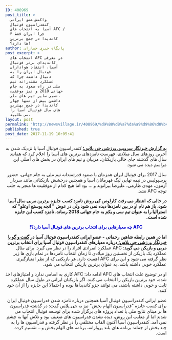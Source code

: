 ```yaml
---
ID: 408969
post_title: >
  واکنش عضو ایرانی
  کنفدراسیون فوتبال
  آسیا به انتخاب های AFC /
  چرا ایران فقط ۴
  کاندیدا در جمع برترین
  ها دارد؟!
author: پایگاه خبری جماران
post_excerpt: >
  انتخاب های AFC در معرفی
  کاندیدای برتر فوتبال
  آسیا، انتقاد هواداران
  فوتبال ایران را به
  دنبال داشته چرا که
  عملکرد مقتدرانه تیم
  ملی در راه صعود به جام
  جهانی 2018 و نیز موفقیت
  نسبی سایر تیم های ملی،
  داشتن بیش از تنها چهار
  کاندیدا در جمع بهترین
  های سال فوتبال آسیا را
  می طلبید.
layout: post
permalink: 'http://newsvillage.ir/408969/%d9%88%d8%a7%da%a9%d9%86%d8%b4-%d8%b9%d8%b6%d9%88-%d8%a7%db%8c%d8%b1%d8%a7%d9%86%db%8c-%da%a9%d9%86%d9%81%d8%af%d8%b1%d8%a7%d8%b3%db%8c%d9%88%d9%86-%d9%81%d9%88%d8%aa%d8%a8%d8%a7%d9%84-%d8%a2%d8%b3/'
published: true
post_date: 2017-11-19 10:05:41
---
```

<section class="j-news-articlebody mt16 fn16" itemprop="articlebody"><p dir="RTL"><strong><a href="http://www.jamaran.ir/%D8%A8%D8%AE%D8%B4-%D9%88%D8%B1%D8%B2%D8%B4%DB%8C-160" target="_blank">&#1576;&#1607; &#1711;&#1586;&#1575;&#1585;&#1588; &#1582;&#1576;&#1585;&#1606;&#1711;&#1575;&#1585; &#1587;&#1585;&#1608;&#1740;&#1587; &#1608;&#1585;&#1586;&#1588;&#1740; &#1580;&#1740; &#1662;&#1604;&#1575;&#1587;&#1563;</a> </strong>&#1705;&#1606;&#1601;&#1583;&#1585;&#1575;&#1587;&#1740;&#1608;&#1606; &#1601;&#1608;&#1578;&#1576;&#1575;&#1604; &#1570;&#1587;&#1740;&#1575; &#1576;&#1575; &#1606;&#1586;&#1583;&#1740;&#1705; &#1588;&#1583;&#1606; &#1576;&#1607; &#1570;&#1582;&#1585;&#1740;&#1606; &#1585;&#1608;&#1586;&#1607;&#1575;&#1740; &#1587;&#1575;&#1604; &#1605;&#1740;&#1604;&#1575;&#1583;&#1740;&#1548; &#1601;&#1607;&#1585;&#1587;&#1578; &#1606;&#1575;&#1605;&#1586;&#1583;&#1607;&#1575;&#1740; &#1576;&#1585;&#1578;&#1585;&#1740;&#1606; &#1607;&#1575;&#1740; &#1570;&#1587;&#1740;&#1575; &#1585;&#1575; &#1575;&#1593;&#1604;&#1575;&#1605; &#1705;&#1585;&#1583; &#1705;&#1607; &#1607;&#1605;&#1575;&#1606;&#1606;&#1583; &#1587;&#1575;&#1604; &#1607;&#1575;&#1740; &#1711;&#1584;&#1588;&#1578;&#1607; &#1580;&#1575;&#1740; &#1582;&#1575;&#1604;&#1740; &#1576;&#1575;&#1586;&#1740;&#1705;&#1606;&#1575;&#1606;&#1548; &#1605;&#1585;&#1576;&#1740;&#1575;&#1606; &#1608; &#1578;&#1740;&#1605; &#1607;&#1575;&#1740; &#1575;&#1740;&#1585;&#1575;&#1606; &#1583;&#1585; &#1576;&#1582;&#1588; &#1607;&#1575;&#1740; &#1575;&#1589;&#1604;&#1740; &#1575;&#1740;&#1606; &#1605;&#1585;&#1575;&#1587;&#1605; &#1583;&#1740;&#1583;&#1607; &#1605;&#1740; &#1588;&#1608;&#1583;.</p>

<p dir="RTL">&#1587;&#1575;&#1604; 2017 &#1576;&#1585;&#1575;&#1740; &#1601;&#1608;&#1578;&#1576;&#1575;&#1604; &#1575;&#1740;&#1585;&#1575;&#1606; &#1607;&#1605;&#1586;&#1605;&#1575;&#1606; &#1576;&#1575; &#1589;&#1593;&#1608;&#1583; &#1602;&#1583;&#1585;&#1578;&#1605;&#1606;&#1583;&#1575;&#1606;&#1607; &#1578;&#1740;&#1605; &#1605;&#1604;&#1740; &#1576;&#1607; &#1580;&#1575;&#1605; &#1580;&#1607;&#1575;&#1606;&#1740;&#1548; &#1581;&#1590;&#1608;&#1585; &#1662;&#1585;&#1587;&#1662;&#1608;&#1604;&#1740;&#1587; &#1583;&#1585; &#1606;&#1740;&#1605;&#1607; &#1606;&#1607;&#1575;&#1740;&#1740; &#1604;&#1740;&#1711; &#1602;&#1607;&#1585;&#1605;&#1575;&#1606;&#1575;&#1606; &#1570;&#1587;&#1740;&#1575; &#1608; &#1607;&#1605;&#1670;&#1606;&#1740;&#1606; &#1583;&#1585;&#1582;&#1588;&#1588; &#1576;&#1575;&#1586;&#1740;&#1705;&#1606;&#1575;&#1606;&#1740; &#1605;&#1575;&#1606;&#1606;&#1583; &#1587;&#1585;&#1583;&#1575;&#1585; &#1570;&#1586;&#1605;&#1608;&#1606;&#1548; &#1605;&#1607;&#1583;&#1740; &#1591;&#1575;&#1585;&#1605;&#1740;&#1548; &#1593;&#1604;&#1740;&#1585;&#1590;&#1575; &#1576;&#1740;&#1585;&#1575;&#1606;&#1608;&#1606;&#1583; &#1608; ... &#1576;&#1608;&#1583; &#1575;&#1605;&#1575; &#1607;&#1740;&#1670; &#1705;&#1583;&#1575;&#1605; &#1575;&#1586; &#1605;&#1608;&#1601;&#1602;&#1740;&#1578; &#1607;&#1575; &#1605;&#1606;&#1580;&#1585; &#1576;&#1607; &#1580;&#1604;&#1576; &#1578;&#1608;&#1580;&#1607; AFC &#1606;&#1588;&#1583;.</p>

<p dir="RTL"><strong>&#1583;&#1585; &#1581;&#1575;&#1604;&#1740; &#1705;&#1607; &#1575;&#1606;&#1578;&#1592;&#1575;&#1585; &#1605;&#1740; &#1585;&#1601;&#1578; &#1705;&#1575;&#1585;&#1604;&#1608;&#1587; &#1705;&#1740; &#1585;&#1608;&#1588; &#1606;&#1575;&#1605;&#1586;&#1583; &#1705;&#1587;&#1576; &#1580;&#1575;&#1740;&#1586;&#1607; &#1576;&#1585;&#1578;&#1585;&#1740;&#1606; &#1605;&#1585;&#1576;&#1740; &#1587;&#1575;&#1604; &#1570;&#1587;&#1740;&#1575; &#1588;&#1608;&#1583;&#1548; &#1576;&#1575;&#1586; &#1607;&#1605; &#1606;&#1575;&#1605; &#1575;&#1608; &#1583;&#1585; &#1576;&#1740;&#1606; &#1606;&#1575;&#1605;&#1586;&#1583;&#1607;&#1575; &#1583;&#1740;&#1583;&#1607; &#1606;&#1605;&#1740; &#1588;&#1608;&#1583; &#1608;&#1604;&#1740; &#1583;&#1585; &#1593;&#1608;&#1590; " &#1570;&#1606;&#1580;&#1607; &#1662;&#1608;&#1587;&#1578;&#1580; &#1575;&#1608;&#1594;&#1604;&#1608;" &#1705;&#1607; &#1575;&#1587;&#1578;&#1585;&#1575;&#1604;&#1740;&#1575; &#1585;&#1575; &#1576;&#1607; &#1593;&#1606;&#1608;&#1575;&#1606; &#1578;&#1740;&#1605; &#1587;&#1740; &#1608; &#1740;&#1705;&#1605; &#1576;&#1607; &#1580;&#1575;&#1605; &#1580;&#1607;&#1575;&#1606;&#1740; 2018 &#1585;&#1587;&#1575;&#1606;&#1583;&#1548; &#1606;&#1575;&#1605;&#1586;&#1583; &#1705;&#1587;&#1576; &#1575;&#1740;&#1606; &#1580;&#1575;&#1740;&#1586;&#1607; &#1588;&#1583;&#1607; &#1575;&#1587;&#1578;. </strong></p>

<p dir="RTL" style="text-align:center"><span style="color:#0000CD"><strong>AFC &#1670;&#1607; &#1605;&#1593;&#1740;&#1575;&#1585;&#1607;&#1575;&#1740;&#1740; &#1576;&#1585;&#1575;&#1740; &#1575;&#1606;&#1578;&#1582;&#1575;&#1576; &#1576;&#1585;&#1578;&#1585;&#1740;&#1606; &#1607;&#1575;&#1740; &#1601;&#1608;&#1578;&#1576;&#1575;&#1604; &#1570;&#1587;&#1740;&#1575; &#1583;&#1575;&#1585;&#1583;&#1567;!</strong></span></p>

<p dir="RTL"><strong>&#1575;&#1605;&#1575; &#1583;&#1585; &#1607;&#1605;&#1740;&#1606; &#1585;&#1575;&#1576;&#1591;&#1607; &#1588;&#1575;&#1607;&#1740;&#1606; &#1585;&#1581;&#1605;&#1575;&#1606;&#1740; - &#1593;&#1590;&#1608; &#1575;&#1740;&#1585;&#1575;&#1606;&#1740; &#1705;&#1606;&#1601;&#1583;&#1585;&#1575;&#1587;&#1740;&#1608;&#1606; &#1601;&#1608;&#1578;&#1576;&#1575;&#1604; &#1570;&#1587;&#1740;&#1575; &#1583;&#1585; <a href="http://www.jamaran.ir/%D8%A8%D8%AE%D8%B4-%D9%88%D8%B1%D8%B2%D8%B4%DB%8C-160" target="_blank">&#1711;&#1601;&#1578; &#1608; &#1711;&#1608; &#1576;&#1575; &#1582;&#1576;&#1585;&#1606;&#1711;&#1575;&#1585; &#1608;&#1585;&#1586;&#1588;&#1740; &#1580;&#1740; &#1662;&#1604;&#1575;&#1587;&#1563; </a>&#1583;&#1585;&#1576;&#1575;&#1585;&#1607; &#1605;&#1593;&#1740;&#1575;&#1585;&#1607;&#1575;&#1740; &#1705;&#1606;&#1601;&#1583;&#1585;&#1575;&#1587;&#1740;&#1608;&#1606; &#1601;&#1608;&#1578;&#1576;&#1575;&#1604; &#1570;&#1587;&#1740;&#1575; &#1576;&#1585;&#1575;&#1740; &#1575;&#1606;&#1578;&#1582;&#1575;&#1576; &#1576;&#1585;&#1578;&#1585;&#1740;&#1606; &#1605;&#1585;&#1576;&#1740; &#1608; &#1576;&#1575;&#1586;&#1740;&#1705;&#1606; &#1605;&#1740; &#1711;&#1608;&#1740;&#1583;</strong>: AFC &#1593;&#1605;&#1604;&#1705;&#1585;&#1583; &#1575;&#1606;&#1601;&#1585;&#1575;&#1583;&#1740; &#1575;&#1601;&#1585;&#1575;&#1583; &#1585;&#1575; &#1583;&#1585; &#1606;&#1592;&#1585; &#1605;&#1740; &#1711;&#1740;&#1585;&#1583;. &#1576;&#1585;&#1575;&#1740; &#1605;&#1579;&#1575;&#1604; &#1593;&#1605;&#1604;&#1705;&#1585;&#1583; &#1740;&#1705; &#1576;&#1575;&#1586;&#1740;&#1705;&#1606; &#1575;&#1586; &#1606;&#1582;&#1587;&#1578;&#1740;&#1606; &#1585;&#1608;&#1586; &#1605;&#1740;&#1604;&#1575;&#1583;&#1740; &#1578;&#1575; &#1586;&#1605;&#1575;&#1606; &#1575;&#1606;&#1578;&#1582;&#1575;&#1576; &#1606;&#1575;&#1605;&#1586;&#1583;&#1607;&#1575; &#1583;&#1585; &#1578;&#1605;&#1575;&#1605; &#1576;&#1575;&#1586;&#1740; &#1607;&#1575; &#1586;&#1740;&#1585; &#1606;&#1592;&#1585; &#1711;&#1585;&#1601;&#1578;&#1607; &#1605;&#1740; &#1588;&#1608;&#1583; &#1608; &#1575;&#1740;&#1606; &#1576;&#1585;&#1575;&#1740; AFC &#1575;&#1607;&#1605;&#1740;&#1578; &#1583;&#1575;&#1585;&#1583;. &#1607;&#1585; &#1576;&#1575;&#1586;&#1740;&#1705;&#1606;&#1740; &#1705;&#1607; &#1575;&#1586; &#1606;&#1592;&#1585; &#1575;&#1605;&#1578;&#1740;&#1575;&#1586;&#1711;&#1740;&#1585;&#1740; &#1593;&#1605;&#1604;&#1705;&#1585;&#1583; &#1582;&#1608;&#1576;&#1740; &#1583;&#1575;&#1588;&#1578;&#1607; &#1576;&#1575;&#1588;&#1583;&#1548; &#1576;&#1607; &#1593;&#1606;&#1608;&#1575;&#1606; &#1576;&#1585;&#1578;&#1585;&#1740;&#1606; &#1576;&#1575;&#1586;&#1740;&#1705;&#1606; &#1575;&#1606;&#1578;&#1582;&#1575;&#1576; &#1605;&#1740; &#1588;&#1608;&#1583;.</p>

<p dir="RTL">&#1575;&#1608; &#1583;&#1585; &#1578;&#1608;&#1590;&#1740;&#1581; &#1593;&#1604;&#1578; &#1575;&#1606;&#1578;&#1582;&#1575;&#1576; &#1607;&#1575;&#1740; AFC &#1575;&#1583;&#1575;&#1605;&#1607; &#1583;&#1575;&#1583;: AFC &#1705;&#1575;&#1585;&#1740; &#1576;&#1607; &#1575;&#1587;&#1575;&#1605;&#1740; &#1606;&#1583;&#1575;&#1585;&#1583; &#1608; &#1575;&#1605;&#1578;&#1740;&#1575;&#1586;&#1607;&#1575;&#1740; &#1575;&#1582;&#1584; &#1588;&#1583;&#1607;&#1548; &#1582;&#1608;&#1583; &#1576;&#1585;&#1578;&#1585;&#1740;&#1606; &#1576;&#1575;&#1586;&#1740;&#1705;&#1606; &#1585;&#1575; &#1575;&#1606;&#1578;&#1582;&#1575;&#1576; &#1605;&#1740; &#1705;&#1606;&#1606;&#1583;. &#1575;&#1711;&#1585; &#1576;&#1575;&#1586;&#1740;&#1705;&#1606;&#1575;&#1606; &#1575;&#1740;&#1585;&#1575;&#1606;&#1740; &#1583;&#1585; &#1591;&#1608;&#1604; &#1587;&#1575;&#1604; &#1593;&#1605;&#1604;&#1705;&#1585;&#1583; &#1579;&#1575;&#1576;&#1578; &#1608; &#1582;&#1608;&#1576;&#1740; &#1583;&#1575;&#1588;&#1578;&#1607; &#1576;&#1575;&#1588;&#1606;&#1583;&#1548; &#1605;&#1740; &#1578;&#1608;&#1575;&#1606;&#1606;&#1583; &#1580;&#1586;&#1608; &#1705;&#1575;&#1606;&#1583;&#1740;&#1583;&#1575;&#1607;&#1575; &#1576;&#1608;&#1583;&#1607; &#1608; &#1575;&#1581;&#1578;&#1605;&#1575;&#1604;&#1575; &#1575;&#1740;&#1606; &#1580;&#1575;&#1740;&#1586;&#1607; &#1585;&#1575; &#1575;&#1586; &#1570;&#1606; &#1582;&#1608;&#1583; &#1705;&#1606;&#1606;&#1583;.</p>

<p dir="RTL">&#1593;&#1590;&#1608; &#1575;&#1740;&#1585;&#1575;&#1606;&#1740; &#1705;&#1606;&#1601;&#1583;&#1585;&#1575;&#1587;&#1740;&#1608;&#1606; &#1601;&#1608;&#1578;&#1576;&#1575;&#1604; &#1570;&#1587;&#1740;&#1575; &#1607;&#1605;&#1670;&#1606;&#1740;&#1606; &#1583;&#1585;&#1576;&#1575;&#1585;&#1607; &#1606;&#1575;&#1605;&#1586;&#1583; &#1588;&#1583;&#1606; &#1601;&#1583;&#1585;&#1575;&#1587;&#1740;&#1608;&#1606; &#1601;&#1608;&#1578;&#1576;&#1575;&#1604; &#1575;&#1740;&#1585;&#1575;&#1606; &#1576;&#1585;&#1575;&#1740; &#1705;&#1587;&#1576; &#1580;&#1575;&#1740;&#1586;&#1607; "&#1601;&#1583;&#1585;&#1575;&#1587;&#1740;&#1608;&#1606; &#1575;&#1604;&#1607;&#1575;&#1605; &#1576;&#1582;&#1588;" &#1606;&#1740;&#1586; &#1576;&#1607; <a href="http://www.jamaran.ir/%D8%A8%D8%AE%D8%B4-%D9%88%D8%B1%D8%B2%D8%B4%DB%8C-160" target="_blank">&#1580;&#1740; &#1662;&#1604;&#1575;&#1587;</a> &#1711;&#1601;&#1578;: &#1583;&#1585; &#1711;&#1584;&#1588;&#1578;&#1607; &#1601;&#1583;&#1585;&#1575;&#1587;&#1740;&#1608;&#1606; &#1607;&#1575; &#1576;&#1585; &#1605;&#1576;&#1606;&#1575;&#1740; &#1606;&#1578;&#1575;&#1740;&#1580; &#1605;&#1604;&#1740; &#1740;&#1575; &#1578;&#1593;&#1583;&#1575;&#1583; &#1662;&#1585;&#1608;&#1688;&#1607; &#1607;&#1575;&#1740; &#1576;&#1585;&#1711;&#1586;&#1575;&#1585; &#1588;&#1583;&#1607; &#1576;&#1585;&#1575;&#1740; &#1578;&#1608;&#1587;&#1593;&#1607; &#1601;&#1608;&#1578;&#1576;&#1575;&#1604; &#1575;&#1606;&#1578;&#1582;&#1575;&#1576; &#1605;&#1740; &#1588;&#1583;&#1606;&#1583; &#1575;&#1605;&#1575; &#1575;&#1586; &#1605;&#1593;&#1575;&#1740;&#1576; &#1575;&#1740;&#1606; &#1585;&#1608;&#1588;&#1548; &#1583;&#1740;&#1583;&#1607; &#1606;&#1588;&#1583;&#1606; &#1601;&#1583;&#1585;&#1575;&#1587;&#1740;&#1608;&#1606; &#1607;&#1575;&#1740; &#1590;&#1593;&#1740;&#1601; &#1576;&#1608;&#1583; &#1608; &#1578;&#1604;&#1575;&#1588; &#1570;&#1606;&#1607;&#1575; &#1576;&#1607; &#1670;&#1588;&#1605; &#1606;&#1605;&#1740; &#1570;&#1605;&#1583;. &#1705;&#1606;&#1601;&#1583;&#1585;&#1575;&#1587;&#1740;&#1608;&#1606; &#1570;&#1587;&#1740;&#1575; &#1575;&#1705;&#1606;&#1608;&#1606; &#1575;&#1604;&#1602;&#1575;&#1576; &#1605;&#1582;&#1578;&#1604;&#1601;&#1740; &#1585;&#1575; &#1583;&#1585; &#1606;&#1592;&#1585; &#1711;&#1585;&#1601;&#1578;&#1607; &#1608; &#1601;&#1583;&#1585;&#1575;&#1587;&#1740;&#1608;&#1606; &#1607;&#1575; &#1585;&#1575; &#1576;&#1607; &#1670;&#1606;&#1583; &#1576;&#1582;&#1588; &#1575;&#1586; &#1580;&#1605;&#1604;&#1607;: &#1576;&#1585;&#1606;&#1575;&#1605;&#1607; &#1607;&#1575;&#1740; &#1576;&#1604;&#1606;&#1583; &#1662;&#1585;&#1608;&#1575;&#1586;&#1575;&#1606;&#1607;&#1548; &#1576;&#1585;&#1606;&#1575;&#1605;&#1607; &#1607;&#1575;&#1740; &#1575;&#1604;&#1607;&#1575;&#1605; &#1576;&#1582;&#1588; &#1608;... &#1578;&#1602;&#1587;&#1740;&#1605; &#1705;&#1585;&#1583;&#1607; &#1575;&#1587;&#1578;.</p>
                        <!-- attach files  -->
                                            </section>